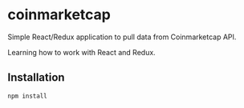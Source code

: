 # coinmarketcap
Simple React/Redux application to pull data from Coinmarketcap API.

Learning how to work with React and Redux. 

## Installation
`npm install`

